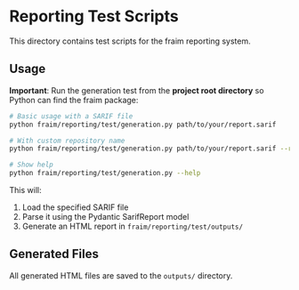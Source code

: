 # Reporting Test Scripts

This directory contains test scripts for the fraim reporting system.

## Usage

**Important**: Run the generation test from the **project root directory** so Python can find the fraim package:

```bash
# Basic usage with a SARIF file
python fraim/reporting/test/generation.py path/to/your/report.sarif

# With custom repository name
python fraim/reporting/test/generation.py path/to/your/report.sarif --repo-name "My Repo"

# Show help
python fraim/reporting/test/generation.py --help
```

This will:
1. Load the specified SARIF file
2. Parse it using the Pydantic SarifReport model
3. Generate an HTML report in `fraim/reporting/test/outputs/`

## Generated Files

All generated HTML files are saved to the `outputs/` directory.
